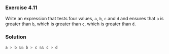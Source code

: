### Exercise 4.11

Write an expression that tests four values, `a`, `b`, `c` and `d` and ensures
that `a` is greater than `b`, which is greater than `c`, which is greater than
`d`.

### Solution

```cpp
a > b && b > c && c > d
```
